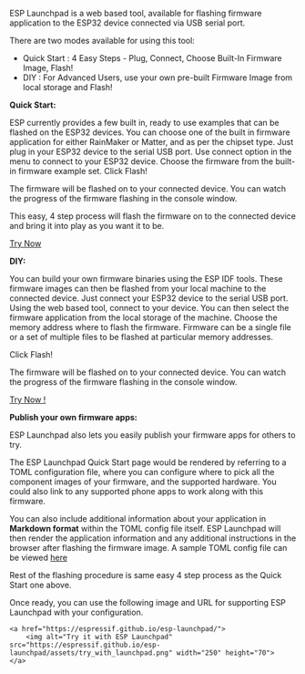 ESP Launchpad is a web based tool, available for flashing firmware application to the ESP32 device connected via USB serial port.

There are two modes available for using this tool:
- Quick Start : 4 Easy Steps - Plug, Connect, Choose Built-In Firmware Image, Flash!
- DIY : For Advanced Users, use your own pre-built Firmware Image from local storage and Flash!


**Quick Start:**

ESP currently provides a few built in, ready to use examples that can be flashed on the ESP32 devices. You can choose one of the built in firmware application for either RainMaker or Matter, and as per the chipset type. Just plug in your ESP32 device to the serial USB port. Use connect option in the menu to connect to your ESP32 device. Choose the firmware from the built-in firmware example set. Click Flash!

The firmware will be flashed on to your connected device. You can watch the progress of the firmware flashing in the console window.

This easy, 4 step process will flash the firmware on to the connected device and bring it into play as you want it to be.

[Try Now](https://espressif.github.io/esp-launchpad/)

**DIY:**

You can build your own firmware binaries using the ESP IDF tools. These firmware images can then be flashed from your local machine to the connected device. Just connect your ESP32 device to the serial USB port. Using the web based tool, connect to your device. You can then select the firmware application from the local storage of the machine. Choose the memory address where to flash the firmware. Firmware can be a single file or a set of
multiple files to be flashed at particular memory addresses.

Click Flash!

The firmware will be flashed on to your connected device. You can watch the progress of the firmware flashing in the console window.

[Try Now !](https://espressif.github.io/esp-launchpad/)



**Publish your own firmware apps:**

ESP Launchpad also lets you easily publish your firmware apps for others to try.

The ESP Launchpad Quick Start page would be rendered by referring to a TOML configuration file, where you can configure where to pick all the component images of your firmware, and the supported hardware. You could also link to any supported phone apps to work along with this firmware.

You can also include additional information about your application in **Markdown format** within the TOML config file itself. ESP Launchpad will then render the application information and any additional instructions in the browser after flashing the firmware image. A sample TOML config file can be viewed [here](https://github.com/espressif/esp-launchpad/blob/main/config/config.toml)

Rest of the flashing procedure is same easy 4 step process as the Quick Start one above.

Once ready, you can use the following image and URL for supporting ESP Launchpad with your configuration.

```
<a href="https://espressif.github.io/esp-launchpad/">
    <img alt="Try it with ESP Launchpad" src="https://espressif.github.io/esp-launchpad/assets/try_with_launchpad.png" width="250" height="70">
</a>
```
